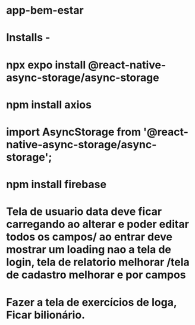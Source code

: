 # app-bem-estar

# Installs - 

# npx expo install @react-native-async-storage/async-storage

# npm install axios

# import AsyncStorage from '@react-native-async-storage/async-storage';

# npm install firebase

# Tela de usuario data deve ficar carregando ao alterar e poder editar todos os campos/ ao entrar deve mostrar um loading nao a tela de login, tela de relatorio melhorar /tela de cadastro melhorar e por campos

# Fazer a tela de exercícios de Ioga, Ficar bilionário.